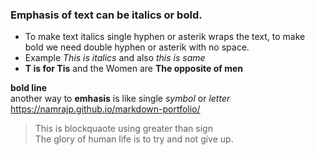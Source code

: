 ### Emphasis of text can be italics or bold. 
- To make text italics single hyphen or asterik wraps the text, to make bold we need double hyphen or asterik with no space.
- Example *This is italics* and also _this is same_
- **T is for Tis** and the Women are __The opposite of men__

__bold line__  
another way to __emhasis__ is like single _symbol_ or *letter*
https://namrajp.github.io/markdown-portfolio/


> This is blockquaote using greater than sign  
> The glory of human life is to try and not give up.
